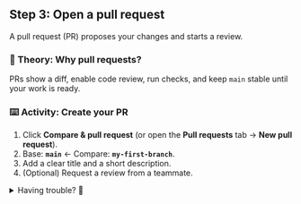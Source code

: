## Step 3: Open a pull request

A pull request (PR) proposes your changes and starts a review.

### 📖 Theory: Why pull requests?

PRs show a diff, enable code review, run checks, and keep `main` stable until your work is ready.

### ⌨️ Activity: Create your PR

1. Click **Compare & pull request** (or open the **Pull requests** tab → **New pull request**).
2. Base: **`main`** ← Compare: **`my-first-branch`**.
3. Add a clear title and a short description.
4. (Optional) Request a review from a teammate.

<details>
<summary>Having trouble? 🤷</summary><br/>

- If you don’t see the compare button, push your branch or ensure it has at least one commit.
- Double-check the base/compare branches are correct.

</details>
